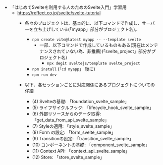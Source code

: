 - 「はじめてSvelteを利用する人のためのSvelte入門」学習用
  - https://reffect.co.jp/svelte/svelte-tutorial
    - 各々のプロジェクトは、基本的に、以下コマンドで作成し、サーバーを立ち上げしている(「myapp」部分がプロジェクト名)。
      - ```npm create vite@latest myapp -- --template svelte```
        - 一部、以下コマンドで作成しているものもある(現在はメンテナンスされていない為、非推薦)(「svelte_project」部分がプロジェクト名)
          - ```npx degit sveltejs/template svelte_project```
      - ```npm install``` (「```cd myapp```」 後に)
      - ```npm run dev```

    - 以下、各セッションごとに対応関係にあるプロジェクトについての仔細
      - (4) Svelteの基礎: 「foundation_svelte_sample」
      - (5) ライフサイクルフック: 「lifecycle_hook_svelte_sample」
      - (6) 外部リソースからのデータ取得: 「get_data_from_api_svelte_sample」
      - (7) Styleの適用: 「style_svelte_sample」
      - (8) Form の設定: 「form_svelte_sample」
      - (9) Transitionの設定: 「transition_svelte_sample」
      - (10) コンポーネントの基礎: 「component_svelte_sample」
      - (11) Context API: 「context_api_svelte_sample」
      - (12) Store: 「store_svelte_sample」

